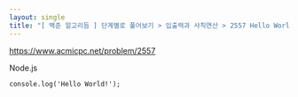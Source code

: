```yaml
---
layout: single
title: "[ 백준 알고리듬 ] 단계별로 풀어보기 > 입출력과 사칙연산 > 2557 Hello World"
---
```

<https://www.acmicpc.net/problem/2557>


Node.js

```
console.log('Hello World!');
```
